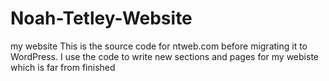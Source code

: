 # Noah-Tetley-Website
my website 
This is the source code for ntweb.com before migrating it to WordPress. 
I use the code to write new sections and pages for my webiste which is far from finished 
